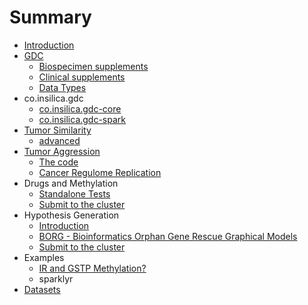 # Summary

* [Introduction](README.md)
* [GDC](1_gdc/0_gdc.md)
   * [Biospecimen supplements](1_gdc/1_biospecimen_supplements.md)
   * [Clinical supplements](1_gdc/clinical_supplements.md)
   * [Data Types](1_gdc/data_types.md)
* co.insilica.gdc
   * [co.insilica.gdc-core](1_gdc/2_a_client.md)
   * [co.insilica.gdc-spark](1_gdc/3_gdc-spark.md)
* [Tumor Similarity](2_tumor_similarity/README.md)
   * [advanced](2_tumor_similarity/advanced.md)
* [Tumor Aggression](3_tumor_aggression/README.md)
   * [The code](3_tumor_aggression/test.md)
   * [Cancer Regulome Replication](3_tumor_aggression/cancer_regulome_replication.md)
* Drugs and Methylation
   * [Standalone Tests](examples/methylation/drugs_and_methylation.md)
   * [Submit to the cluster](examples/methylation/submit_to_cluster.md)
* Hypothesis Generation
   * [Introduction](examples/hypothesis_generation/introduction.md)
   * [BORG - Bioinformatics Orphan Gene Rescue Graphical Models](examples/hypothesis_generation/borg.md)
   * [Submit to the cluster](examples/hypothesis_generation/submit_to_the_cluster.md)
* Examples
   * [IR and GSTP Methylation?](examples/IR_Methylation.md)
   * sparklyr
* [Datasets](5_datasets/README.md)

